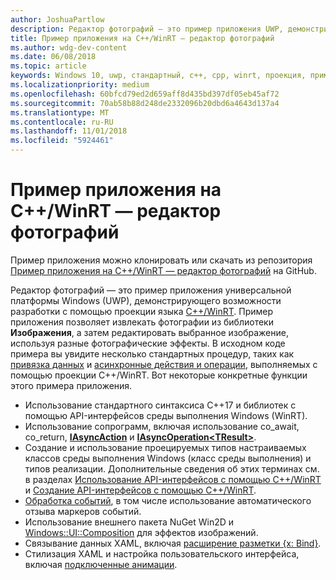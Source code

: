 ```yaml
---
author: JoshuaPartlow
description: Редактор фотографий — это пример приложения UWP, демонстрирующего возможности разработки с помощью проекции языка C++/WinRT. Пример приложения позволяет извлекать фотографии из библиотеки "Изображения", а затем редактировать выбранное изображение, используя разные фотографические эффекты.
title: Пример приложения на C++/WinRT — редактор фотографий
ms.author: wdg-dev-content
ms.date: 06/08/2018
ms.topic: article
keywords: Windows 10, uwp, стандартный, c++, cpp, winrt, проекция, пример, приложение, фотографии, редактор
ms.localizationpriority: medium
ms.openlocfilehash: 60bfcd79ed2d659aff8d435bd397df05eb45af72
ms.sourcegitcommit: 70ab58b88d248de2332096b20dbd6a4643d137a4
ms.translationtype: MT
ms.contentlocale: ru-RU
ms.lasthandoff: 11/01/2018
ms.locfileid: "5924461"
---
```

# <a name="photo-editor-cwinrt-sample-application"></a>Пример приложения на C++/WinRT — редактор фотографий
Пример приложения можно клонировать или скачать из репозитория [Пример приложения на C++/WinRT — редактор фотографий](https://github.com/Microsoft/Windows-appsample-photo-editor) на GitHub.

Редактор фотографий — это пример приложения универсальной платформы Windows (UWP), демонстрирующего возможности разработки с помощью проекции языка [C++/WinRT](intro-to-using-cpp-with-winrt.md). Пример приложения позволяет извлекать фотографии из библиотеки **Изображения**, а затем редактировать выбранное изображение, используя разные фотографические эффекты. В исходном коде примера вы увидите несколько стандартных процедур, таких как [привязка данных](binding-property.md) и [асинхронные действия и операции](concurrency.md), выполняемых с помощью проекции C++/WinRT. Вот некоторые конкретные функции этого примера приложения.
    
- Использование стандартного синтаксиса C++17 и библиотек с помощью API-интерфейсов среды выполнения Windows (WinRT).
- Использование сопрограмм, включая использование co_await, co_return, [**IAsyncAction**](/uwp/api/windows.foundation.iasyncaction) и [**IAsyncOperation&lt;TResult&gt;**](/uwp/api/windows.foundation.iasyncoperation_tresult_).
- Создание и использование проецируемых типов настраиваемых классов среды выполнения Windows (класс среды выполнения) и типов реализации. Дополнительные сведения об этих терминах см. в разделах [Использование API-интерфейсов с помощью C++/WinRT](consume-apis.md) и [Создание API-интерфейсов с помощью C++/WinRT](author-apis.md).
- [Обработка событий](handle-events.md), в том числе использование автоматического отзыва маркеров событий.
- Использование внешнего пакета NuGet Win2D и [Windows::UI::Composition](/uwp/api/windows.ui.composition) для эффектов изображений.
- Связывание данных XAML, включая [расширение разметки {x: Bind}](https://docs.microsoft.com/windows/uwp/xaml-platform/x-bind-markup-extension).
- Стилизация XAML и настройка пользовательского интерфейса, включая [подключенные анимации](../design/motion/connected-animation.md).
